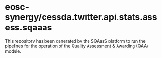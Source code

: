 # eosc-synergy/cessda.twitter.api.stats.assess.sqaaas
This repository has been generated by the SQAaaS platform to run the pipelines
for the operation of the
Quality Assessment & Awarding (QAA)
module.
